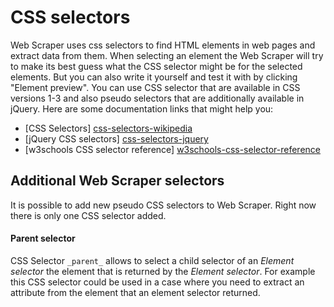 # CSS selectors

Web Scraper uses css selectors to find HTML elements in web pages and extract
data from them. When selecting an element the Web Scraper will try to make its
best guess what the CSS selector might be for the selected elements. But you
can also write it yourself and test it with by clicking "Element preview". You
can use CSS selector that are available in CSS versions 1-3 and also pseudo
selectors that are additionally available in jQuery. Here are some
documentation links that might help you:
 
 * [CSS Selectors] [css-selectors-wikipedia]
 * [jQuery CSS selectors] [css-selectors-jquery]
 * [w3schools CSS selector reference] [w3schools-css-selector-reference]

## Additional Web Scraper selectors
It is possible to add new pseudo CSS selectors to Web Scraper. Right now there
is only one CSS selector added.

#### Parent selector

CSS Selector `_parent_` allows to select a child selector of an
*Element selector* the element that is returned by the *Element selector*. For
example this CSS selector could be used in a case where you need to extract an
attribute from the element that an element selector returned.

 [css-selectors-wikipedia]: http://en.wikipedia.org/wiki/Cascading_Style_Sheets#Selector
 [css-selectors-jquery]: http://api.jquery.com/category/selectors/
 [w3schools-css-selector-reference]: http://www.w3schools.com/cssref/css_selectors.asp